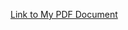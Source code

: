 [Link to My PDF Document](https://github.com/Tushar499/while-1-/blob/main/Problems/2022-ICPC%20Asia%20Dhaka%20Preliminary%20C-HONORABLE.pdf)
